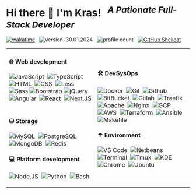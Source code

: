# Hi there 👋 I'm Kras! <sup><i> &nbsp; A Pationate Full-Stack Developer </i></sup>

[![wakatime](https://wakatime.com/badge/user/018cefe8-6fe4-4bcf-82f2-e0febb0b540f.svg)](https://wakatime.com/@018cefe8-6fe4-4bcf-82f2-e0febb0b540f) &nbsp;
![version :30.01.2024](https://img.shields.io/badge/version-30.01.2024-informational) &nbsp;
![profile count](https://komarev.com/ghpvc/?username=shellcatt&color=red) &nbsp;
[![GitHub Shellcat](https://img.shields.io/github/followers/shellcatt?label=follow&style=social)](https://github.com/shellcatt) &nbsp;

<table>
<tr>
<td>

#### 🌐 Web development 

![JavaScript](https://img.shields.io/badge/-JavaScript-05122A?style=flat&logo=JavaScript)&nbsp;
![TypeScript](https://img.shields.io/badge/-TypeScript-05122A?style=flat&logo=TypeScript)&nbsp;
![HTML](https://img.shields.io/badge/-HTML-05122A?style=flat&logo=HTML5)&nbsp;
![CSS](https://img.shields.io/badge/-CSS-05122A?style=flat&logo=CSS3&logoColor=1572B6)&nbsp;
![Less](https://img.shields.io/badge/-LessCSS-05122A?style=flat&logo=Less&logoColor=563D7C)
![Sass](https://img.shields.io/badge/-Sass-05122A?style=flat&logo=Sass&logoColor=563D7C)
![Bootstrap](https://img.shields.io/badge/-Bootstrap-05122A?style=flat&logo=Bootstrap&logoColor=563D7C)
![jQuery](https://img.shields.io/badge/-jQuery-05122A?style=flat&logo=jQuery)&nbsp;
![Angular](https://img.shields.io/badge/-Angular-05122A?style=flat&logo=Angular)&nbsp;
![React](https://img.shields.io/badge/-React-05122A?style=flat&logo=React)&nbsp;
![Next.JS](https://img.shields.io/badge/-Next.JS-05122A?style=flat&logo=Next.JS&logoColor=3a7cba)&nbsp;

#### ⛁ Storage

![MySQL](https://img.shields.io/badge/-MySQL-05122A?style=flat&logo=MySQL)&nbsp;
![PostgreSQL](https://img.shields.io/badge/-PostgreSQL-05122A?style=flat&logo=PostgreSQL)&nbsp;
![MongoDB](https://img.shields.io/badge/-MongoDB-05122A?style=flat&logo=MongoDB)&nbsp;
![Redis](https://img.shields.io/badge/-Redis-05122A?style=flat&logo=redis)&nbsp;

#### 💻 Platform development

![Node.JS](https://img.shields.io/badge/-Node.JS-05122A?style=flat&logo=Node.js)&nbsp;
![Python](https://img.shields.io/badge/-Python-05122A?style=flat&logo=Python&logoColor=ebba34)&nbsp;
![Bash](https://img.shields.io/badge/-Bash-05122A?style=flat&logo=gnu+Bash)&nbsp;
<!-- ![Java](https://img.shields.io/badge/-Java-05122A?style=flat&logo=openjdk)&nbsp; -->
<!-- ![♨ :java](https://img.shields.io/badge/♨-Java-informational?style=flat&logoColor=ebba34) &nbsp; -->

</td>
<td>

#### 🛠 DevSysOps 

![Docker](https://img.shields.io/badge/-Docker-05122A?style=flat&logo=docker)&nbsp;
![Git](https://img.shields.io/badge/-Git-05122A?style=flat&logo=git)&nbsp;
![Github](https://img.shields.io/badge/-Github-05122A?style=flat&logo=github)&nbsp;
![BitBucket](https://img.shields.io/badge/-BitBucket-05122A?style=flat&logo=BitBucket&logoColor=0044b3)&nbsp;
![Gitlab](https://img.shields.io/badge/-Gitlalb-05122A?style=flat&logo=gitlab)&nbsp;
![Traefik](https://img.shields.io/badge/-Traefik-05122A?style=flat&logo=Traefik-Proxy)&nbsp;
![Apache](https://img.shields.io/badge/-Apache-05122A?style=flat&logo=Apache&logoColor=FFC0CB)&nbsp;
![Nginx](https://img.shields.io/badge/-Nginx-05122A?style=flat&logo=Nginx)&nbsp;
![GCP](https://img.shields.io/badge/-GCP-05122A?style=flat&logo=google-cloud)&nbsp;
![AWS](https://img.shields.io/badge/-AWS-05122A?style=flat&logo=amazon-aws&logoColor=edb602)&nbsp;
![Terraform](https://img.shields.io/badge/-Terraform-05122A?style=flat&logo=Terraform)&nbsp;
![Ansible](https://img.shields.io/badge/-Ansible-05122A?style=flat&logo=Ansible&logoColor=ed493e)&nbsp;
![Makefile](https://img.shields.io/badge/-Makefile-05122A?style=flat&logo=GNU)&nbsp;


#### ☂ Environment 

![VS Code](https://img.shields.io/badge/-VSCode-05122A?style=flat&logo=visual-studio-code&logoColor=007ACC)&nbsp;
![Netbeans](https://img.shields.io/badge/-Netbeans-05122A?style=flat&logo=apache-netbeans-ide&logoColor=007ACC)&nbsp;
![Terminal](https://img.shields.io/badge/-Terminal-05122A?style=flat&logo=gnome-terminal&logoColor=a84747)&nbsp;
![Tmux](https://img.shields.io/badge/-Tmux-05122A?style=flat&logo=tmux&logoColor=406929)&nbsp;
![KDE](https://img.shields.io/badge/-KDE-05122A?style=flat&logo=kde)&nbsp;
![Chrome](https://img.shields.io/badge/-Chrome-05122A?style=flat&logo=google-chrome)&nbsp;
![Ubuntu](https://img.shields.io/badge/-Ubuntu-05122A?style=flat&logo=Ubuntu)&nbsp;


</td>
</tr>
</table>


<!-- 
<br>
<small>
<strong> Badges </strong>

- https://shields.io/
- https://simpleicons.org/
- https://wakatime.com/
- https://komarev.com/
- https://github.com/marwin1991/profile-technology-icons
</small> -->